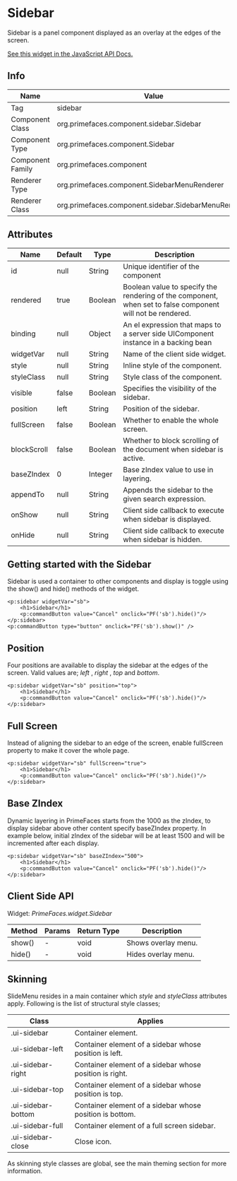 # Sidebar

Sidebar is a panel component displayed as an overlay at the edges of the screen.

[See this widget in the JavaScript API Docs.](../../jsdocs/classes/primefaces.widget.sidebar.html)

## Info

| Name | Value |
| --- | --- |
| Tag | sidebar
| Component Class | org.primefaces.component.sidebar.Sidebar
| Component Type | org.primefaces.component.Sidebar
| Component Family | org.primefaces.component |
| Renderer Type | org.primefaces.component.SidebarMenuRenderer
| Renderer Class | org.primefaces.component.sidebar.SidebarMenuRenderer

## Attributes

| Name | Default | Type | Description | 
| --- | --- | --- | --- |
id | null | String | Unique identifier of the component
rendered | true | Boolean | Boolean value to specify the rendering of the component, when set to false component will not be rendered.
binding | null | Object | An el expression that maps to a server side UIComponent instance in a backing bean
widgetVar | null | String | Name of the client side widget.
style | null | String | Inline style of the component.
styleClass | null | String | Style class of the component.
visible | false | Boolean | Specifies the visibility of the sidebar.
position | left | String | Position of the sidebar.
fullScreen | false | Boolean | Whether to enable the whole screen.
blockScroll | false | Boolean | Whether to block scrolling of the document when sidebar is active.
baseZIndex | 0 | Integer | Base zIndex value to use in layering.
appendTo | null | String | Appends the sidebar to the given search expression.
onShow | null | String | Client side callback to execute when sidebar is displayed.
onHide | null | String | Client side callback to execute when sidebar is hidden.

## Getting started with the Sidebar
Sidebar is used a container to other components and display is toggle using the show() and hide()
methods of the widget.

```xhtml
<p:sidebar widgetVar="sb">
    <h1>Sidebar</h1>
    <p:commandButton value="Cancel" onclick="PF('sb').hide()"/>
</p:sidebar>
<p:commandButton type="button" onclick="PF('sb').show()" />
```
## Position
Four positions are available to display the sidebar at the edges of the screen. Valid values are; _left_ ,
_right_ , _top_ and _bottom_.

```xhtml
<p:sidebar widgetVar="sb" position="top">
    <h1>Sidebar</h1>
    <p:commandButton value="Cancel" onclick="PF('sb').hide()"/>
</p:sidebar>
```

## Full Screen
Instead of aligning the sidebar to an edge of the screen, enable fullScreen property to make it cover
the whole page.

```xhtml
<p:sidebar widgetVar="sb" fullScreen="true">
    <h1>Sidebar</h1>
    <p:commandButton value="Cancel" onclick="PF('sb').hide()"/>
</p:sidebar>
```
## Base ZIndex
Dynamic layering in PrimeFaces starts from the 1000 as the zIndex, to display sidebar above other
content specify baseZIndex property. In example below, initial zIndex of the sidebar will be at least
1500 and will be incremented after each display.

```xhtml
<p:sidebar widgetVar="sb" baseZIndex="500">
    <h1>Sidebar</h1>
    <p:commandButton value="Cancel" onclick="PF('sb').hide()"/>
</p:sidebar>
```
## Client Side API
Widget: _PrimeFaces.widget.Sidebar_

| Method | Params | Return Type | Description | 
| --- | --- | --- | --- | 
show() | - | void | Shows overlay menu.
hide() | - | void | Hides overlay menu.

## Skinning
SlideMenu resides in a main container which _style_ and _styleClass_ attributes apply. Following is the
list of structural style classes;

| Class | Applies | 
| --- | --- | 
.ui-sidebar | Container element.
.ui-sidebar-left | Container element of a sidebar whose position is left.
.ui-sidebar-right | Container element of a sidebar whose position is right.
.ui-sidebar-top | Container element of a sidebar whose position is top.
.ui-sidebar-bottom | Container element of a sidebar whose position is bottom.
.ui-sidebar-full |Container element of a full screen sidebar.
.ui-sidebar-close | Close icon.

As skinning style classes are global, see the main theming section for more information.

